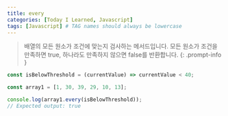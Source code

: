 ```yaml
---
title: every
categories: [Today I Learned, Javascript]
tags: [Javascript] # TAG names should always be lowercase
---
```


> 배열의 모든 원소가 조건에 맞는지 검사하는 메서드입니다. 모든 원소가 조건을 만족하면 true, 하나라도 만족하지 않으면 false를 반환합니다.
{: .prompt-info }

```js
const isBelowThreshold = (currentValue) => currentValue < 40;

const array1 = [1, 30, 39, 29, 10, 13];

console.log(array1.every(isBelowThreshold));
// Expected output: true
```